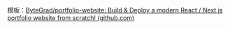 模板：[ByteGrad/portfolio-website: Build & Deploy a modern React / Next.js portfolio website from scratch! (github.com)](https://github.com/ByteGrad/portfolio-website)
